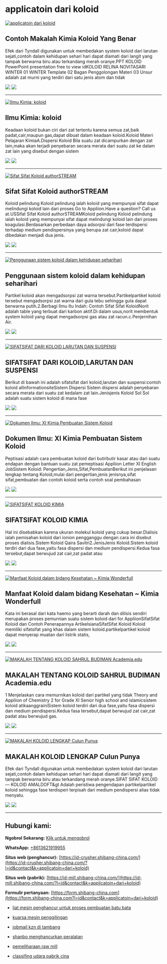 # applicatoin dari koloid

<a href="https://swt.shibang-china.com/?l=id&img&k=applicatoin+dari+koloid" target="_blank">![applicatoin dari koloid](http://static.shibang-china.com/all-800x300/658.jpg)</a>

## Contoh Makalah Kimia Koloid Yang Benar
Efek dari Tyndall digunakan untuk membedakan system koloid dari larutan sejati,contoh dalam kehidupan sehari hari dapat diamati dari langit yang tampak berwarna biru atau terkandang merah oranye.PPT KOLOID PowerPoint presentation free to view idKOLOID RELINA NOVITASARI WINTER 01 WINTER Template 02 Bagan Penggolongan Materi 03 Unsur adalah zat murni yang terdiri dari satu jenis atom dan tidak


<a href="https://whatsapp.shibangsoft.com/WhatsApp.php" target="_blank" title="WhatsApp">![](http://static.shibang-china.com/icon/whatsapp.png)</a> <a href="https://swt.shibang-china.com/?l=id&icon&k=applicatoin+dari+koloid" target="_blank">![](http://static.shibang-china.com/icon/chat-id.png)</a>

---

<a href="https://swt.shibang-china.com/?l=id&img&k=applicatoin+dari+koloid" target="_blank">![Ilmu Kimia: koloid](http://static.shibang-china.com/all-800x300/157.jpg)</a>

## Ilmu Kimia: koloid
Keadaan koloid bukan ciri dari zat tertentu karena semua zat,baik padat,cair,maupun gas,dapat dibuat dalam keadaan koloid.Koloid Materi Pelajaran KimiaA.Dispersi Koloid Bila suatu zat dicampurkan dengan zat lain,maka akan terjadi penyebaran secara merata dari suatu zat ke dalam zat lain yang disebut dengan sistem


<a href="https://whatsapp.shibangsoft.com/WhatsApp.php" target="_blank" title="WhatsApp">![](http://static.shibang-china.com/icon/whatsapp.png)</a> <a href="https://swt.shibang-china.com/?l=id&icon&k=applicatoin+dari+koloid" target="_blank">![](http://static.shibang-china.com/icon/chat-id.png)</a>

---

<a href="https://swt.shibang-china.com/?l=id&img&k=applicatoin+dari+koloid" target="_blank">![Sifat Sifat Koloid authorSTREAM](http://static.shibang-china.com/all-800x300/1387.jpg)</a>

## Sifat Sifat Koloid authorSTREAM
Koloid pelindung Koloid pelindung ialah koloid yang mempunyai sifat dapat melindungi koloid lain dari proses Go to Appliion.Have a question? Call us at.USSifat Sifat Koloid authorSTREAMKoloid pelindung Koloid pelindung ialah koloid yang mempunyai sifat dapat melindungi koloid lain dari proses koagulasi.Berdasarkan perbedaan daya adsorpsi dari fase terdispersi terhadap medium pendispersinya yang berupa zat cair,koloid dapat dibedakan menjadi dua jenis.


<a href="https://whatsapp.shibangsoft.com/WhatsApp.php" target="_blank" title="WhatsApp">![](http://static.shibang-china.com/icon/whatsapp.png)</a> <a href="https://swt.shibang-china.com/?l=id&icon&k=applicatoin+dari+koloid" target="_blank">![](http://static.shibang-china.com/icon/chat-id.png)</a>

---

<a href="https://swt.shibang-china.com/?l=id&img&k=applicatoin+dari+koloid" target="_blank">![Penggunaan sistem koloid dalam kehidupan seharihari](http://static.shibang-china.com/all-800x300/928.jpg)</a>

## Penggunaan sistem koloid dalam kehidupan seharihari
Partikel koloid akan mengadsorpsi zat warna tersebut.Partikelpartikel koloid tersebut mengadsorpsi zat warna dari gula tebu sehingga gula dapat berwarna putih.2.Berbagi Ilmu Itu Indah: Contoh Sifat Sifat KoloidNorit adalah table yang terbuat dari karbon aktif.Di dalam usus,norit membentuk system koloid yang dapat mengadsorpsi gas atau zat racun.c.Penjernihan Air.


<a href="https://whatsapp.shibangsoft.com/WhatsApp.php" target="_blank" title="WhatsApp">![](http://static.shibang-china.com/icon/whatsapp.png)</a> <a href="https://swt.shibang-china.com/?l=id&icon&k=applicatoin+dari+koloid" target="_blank">![](http://static.shibang-china.com/icon/chat-id.png)</a>

---

<a href="https://swt.shibang-china.com/?l=id&img&k=applicatoin+dari+koloid" target="_blank">![SIFATSIFAT DARI KOLOID,LARUTAN DAN SUSPENSI](http://static.shibang-china.com/all-800x300/593.jpg)</a>

## SIFATSIFAT DARI KOLOID,LARUTAN DAN SUSPENSI
Berikut di bawah ini adalah sifatsifat dari koloid,larutan dan suspensi:contoh koloid allinformationsiteSistem Dispersi Sistem dispersi adalah penyebaran secara merata dari suatu zat kedalam zat lain.Jenisjenis Koloid Sol Sol adalah suatu sistem koloid di mana fase


<a href="https://whatsapp.shibangsoft.com/WhatsApp.php" target="_blank" title="WhatsApp">![](http://static.shibang-china.com/icon/whatsapp.png)</a> <a href="https://swt.shibang-china.com/?l=id&icon&k=applicatoin+dari+koloid" target="_blank">![](http://static.shibang-china.com/icon/chat-id.png)</a>

---

<a href="https://swt.shibang-china.com/?l=id&img&k=applicatoin+dari+koloid" target="_blank">![Dokumen Ilmu: XI Kimia Pembuatan Sistem Koloid](http://static.shibang-china.com/all-800x300/1447.jpg)</a>

## Dokumen Ilmu: XI Kimia Pembuatan Sistem Koloid
Peptisasi adalah cara pembuatan koloid dari butirbutir kasar atau dari suatu endapan dengan bantuan suatu zat pemeptisasi Appliion Letter XI English JobSistem Koloid: Pengertian,Jenis,Sifat,PembuatanBerikut ini penjelasan lengkap tentang Koloid,mulai dari pengertian,jenis jenisnya,sifat sifat,pembuatan dan contoh koloid serta contoh soal pembahasan


<a href="https://whatsapp.shibangsoft.com/WhatsApp.php" target="_blank" title="WhatsApp">![](http://static.shibang-china.com/icon/whatsapp.png)</a> <a href="https://swt.shibang-china.com/?l=id&icon&k=applicatoin+dari+koloid" target="_blank">![](http://static.shibang-china.com/icon/chat-id.png)</a>

---

<a href="https://swt.shibang-china.com/?l=id&img&k=applicatoin+dari+koloid" target="_blank">![SIFATSIFAT KOLOID KIMIA](http://static.shibang-china.com/all-800x300/835.jpg)</a>

## SIFATSIFAT KOLOID KIMIA
Hal ini disebabkan karena ukuran molekul koloid yang cukup besar.Dialisis ialah pemisahan koloid dari ionion pengganggu dengan cara ini disebut proses dialisis.Sistem Koloid Qaira Savitri2.JenisJenis Koloid.Sistem koloid terdiri dari dua fase,yaitu fasa dispersi dan medium pendispersi.Kedua fasa tersebut,dapat berwujud zat cair,zat padat atau


<a href="https://whatsapp.shibangsoft.com/WhatsApp.php" target="_blank" title="WhatsApp">![](http://static.shibang-china.com/icon/whatsapp.png)</a> <a href="https://swt.shibang-china.com/?l=id&icon&k=applicatoin+dari+koloid" target="_blank">![](http://static.shibang-china.com/icon/chat-id.png)</a>

---

<a href="https://swt.shibang-china.com/?l=id&img&k=applicatoin+dari+koloid" target="_blank">![Manfaat Koloid dalam bidang Kesehatan ~ Kimia Wonderfull](http://static.shibang-china.com/all-800x300/833.jpg)</a>

## Manfaat Koloid dalam bidang Kesehatan ~ Kimia Wonderfull
Kata ini berasal dari kata haemo yang berarti darah dan dilisis sendiri merupakan proses pemurnian suatu sistem koloid dari for AppliionSifatSifat Koloid dan Contoh Penerapannya ArtikelsianaSifatSifat Koloid Koloid memiliki sifatsifat yang khas dalam sistem koloid.partikelpartikel koloid dapat menyerap muatan dari listrik statis,


<a href="https://whatsapp.shibangsoft.com/WhatsApp.php" target="_blank" title="WhatsApp">![](http://static.shibang-china.com/icon/whatsapp.png)</a> <a href="https://swt.shibang-china.com/?l=id&icon&k=applicatoin+dari+koloid" target="_blank">![](http://static.shibang-china.com/icon/chat-id.png)</a>

---

<a href="https://swt.shibang-china.com/?l=id&img&k=applicatoin+dari+koloid" target="_blank">![MAKALAH TENTANG KOLOID SAHRUL BUDIMAN Academia.edu](http://static.shibang-china.com/all-800x300/1253.jpg)</a>

## MAKALAH TENTANG KOLOID SAHRUL BUDIMAN Academia.edu
1 Menjelaskan cara memurnikan koloid dari partikel yang tidak Theory and Appliion of Chemistry 2 for Grade XI Senior high school and islamicsistem koloid atikaanggrainiSistem koloid terdiri dari dua fase,yaitu fasa dispersi dan medium pendispersi.Kedua fasa tersebut,dapat berwujud zat cair,zat padat atau berwujud gas.


<a href="https://whatsapp.shibangsoft.com/WhatsApp.php" target="_blank" title="WhatsApp">![](http://static.shibang-china.com/icon/whatsapp.png)</a> <a href="https://swt.shibang-china.com/?l=id&icon&k=applicatoin+dari+koloid" target="_blank">![](http://static.shibang-china.com/icon/chat-id.png)</a>

---

<a href="https://swt.shibang-china.com/?l=id&img&k=applicatoin+dari+koloid" target="_blank">![MAKALAH KOLOID LENGKAP Culun Punya](http://static.shibang-china.com/all-800x300/1148.jpg)</a>

## MAKALAH KOLOID LENGKAP Culun Punya
Efek dari Tyndall digunakan untuk membedakan system koloid dari larutan sejati,contoh dalam kehidupan sehari hari dapat diamati dari langit yang tampak berwarna biru atau terkandang merah oranye.SIFAT SIFAT KOLOID — KOLOID AMALDOFT&gt Adalah peristiwa pengendapan partikelpartikel koloid sehingga fase terdisperi terpisah dari medium pendispersi alias tidak menyatu.


<a href="https://whatsapp.shibangsoft.com/WhatsApp.php" target="_blank" title="WhatsApp">![](http://static.shibang-china.com/icon/whatsapp.png)</a> <a href="https://swt.shibang-china.com/?l=id&icon&k=applicatoin+dari+koloid" target="_blank">![](http://static.shibang-china.com/icon/chat-id.png)</a>

---
## Hubungi kami:

**Ngobrol Sekarang:** [Klik untuk mengobrol](https://swt.shibang-china.com?l=id&contact&k=applicatoin+dari+koloid)

**WhatsApp:**  [+8613621919955](https://whatsapp.shibangsoft.com/WhatsApp.php)

**Situs web (penghancur):** [https://id-crusher.shibang-china.com/](https://id-crusher.shibang-china.com/?l=id&contact&k=applicatoin+dari+koloid)

**Situs web (pabrik):** [https://id-mill.shibang-china.com/](https://id-mill.shibang-china.com/?l=id&contact&k=applicatoin+dari+koloid)

**Formulir pertanyaan:** [https://form.shibang-china.com](https://form.shibang-china.com?l=id&contact&k=applicatoin+dari+koloid)

* [liat mesin penghancur untuk proses pembuatan batu bata](../39/liat%20mesin%20penghancur%20untuk%20proses%20pembuatan%20batu%20bata.md)

* [kuarsa mesin penggilingan](../39/kuarsa%20mesin%20penggilingan.md)

* [jobmail kzn di tambang](../34/jobmail%20kzn%20di%20tambang.md)

* [shanbo menghancurkan peralatan](../40/shanbo%20menghancurkan%20peralatan.md)

* [pemeliharaan raw mill](../38/pemeliharaan%20raw%20mill.md)

* [classifing udara pabrik cina](../39/classifing%20udara%20pabrik%20cina.md)
